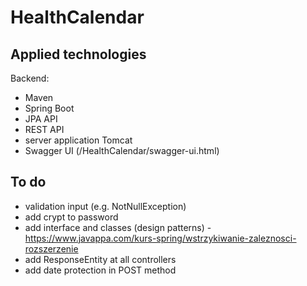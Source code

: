 # HealthCalendar

## Applied technologies
Backend:
- Maven
- Spring Boot
- JPA API
- REST API
- server application Tomcat
- Swagger UI (/HealthCalendar/swagger-ui.html)

## To do
- validation input (e.g. NotNullException)
- add crypt to password 
- add interface and classes (design patterns) - https://www.javappa.com/kurs-spring/wstrzykiwanie-zaleznosci-rozszerzenie
- add ResponseEntity at all controllers
- add date protection in POST method